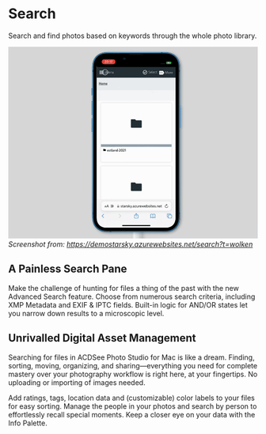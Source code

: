 # Search

Search and find photos based on keywords through the whole photo library.

![Rename](../assets/search_cloud_v050.gif)
_Screenshot from: https://demostarsky.azurewebsites.net/search?t=wolken_

## A Painless Search Pane

Make the challenge of hunting for files a thing of the past with the new Advanced Search feature.
Choose from numerous search criteria, including XMP Metadata
and EXIF & IPTC fields. Built-in logic for AND/OR states
let you narrow down results to a microscopic level.

## Unrivalled Digital Asset Management

Searching for files in ACDSee Photo Studio for Mac is like a dream. 
Finding, sorting, moving, organizing, and sharing—everything 
you need for complete mastery over your photography workflow is right here, 
at your fingertips. No uploading or importing of images needed. 

Add ratings, tags, location data and (customizable) color labels 
to your files for easy sorting. Manage the people in your photos 
and search by person to effortlessly recall special moments. 
Keep a closer eye on your data with the Info Palette.

